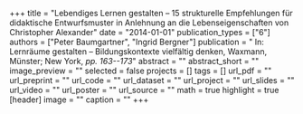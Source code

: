 +++
title = "Lebendiges Lernen gestalten – 15 strukturelle Empfehlungen für didaktische Entwurfsmuster in Anlehnung an die Lebenseigenschaften von Christopher Alexander"
date = "2014-01-01"
publication_types = ["6"]
authors = ["Peter Baumgartner", "Ingrid Bergner"]
publication = " In: Lernräume gestalten – Bildungskontexte vielfältig denken, Waxmann, Münster; New York, _pp. 163--173_"
abstract = ""
abstract_short = ""
image_preview = ""
selected = false
projects = []
tags = []
url_pdf = ""
url_preprint = ""
url_code = ""
url_dataset = ""
url_project = ""
url_slides = ""
url_video = ""
url_poster = ""
url_source = ""
math = true
highlight = true
[header]
image = ""
caption = ""
+++
